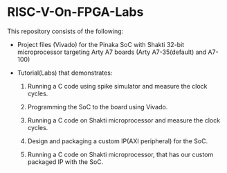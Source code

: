 # RISC-V-On-FPGA-Labs

This repository consists of the following:

* Project files (Vivado) for the Pinaka SoC with Shakti 32-bit microprocessor targeting Arty A7 boards (Arty A7-35(default) and A7-100) <br/>

* Tutorial(Labs) that demonstrates:

  1. Running a C code using spike simulator and measure the clock cycles.  

  2. Programming the SoC to the board using Vivado.  

  3. Running a C code on Shakti microprocessor and measure the clock cycles.  

  4. Design and packaging a custom IP(AXI peripheral) for the SoC.  

  5. Running a C code on Shakti microprocessor, that has our custom packaged IP with the SoC.  
